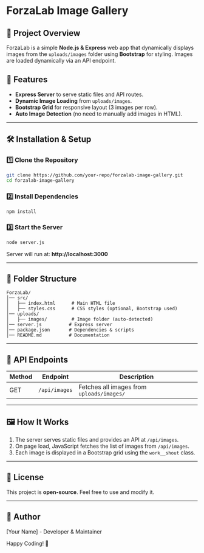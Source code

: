 # ForzaLab Image Gallery

## 📌 Project Overview
ForzaLab is a simple **Node.js & Express** web app that dynamically displays images from the `uploads/images` folder using **Bootstrap** for styling. Images are loaded dynamically via an API endpoint.

## 🚀 Features
- **Express Server** to serve static files and API routes.
- **Dynamic Image Loading** from `uploads/images`.
- **Bootstrap Grid** for responsive layout (3 images per row).
- **Auto Image Detection** (no need to manually add images in HTML).

---

## 🛠 Installation & Setup

### 1️⃣ Clone the Repository
```sh
git clone https://github.com/your-repo/forzalab-image-gallery.git
cd forzalab-image-gallery
```

### 2️⃣ Install Dependencies
```sh
npm install
```

### 3️⃣ Start the Server
```sh
node server.js
```

Server will run at: **http://localhost:3000**

---

## 📁 Folder Structure
```
ForzaLab/
│── src/
│   ├── index.html      # Main HTML file
│   ├── styles.css      # CSS styles (optional, Bootstrap used)
│── uploads/
│   ├── images/         # Image folder (auto-detected)
│── server.js          # Express server
│── package.json       # Dependencies & scripts
│── README.md          # Documentation
```

---

## 📌 API Endpoints
| Method | Endpoint       | Description |
|--------|---------------|-------------|
| GET    | `/api/images` | Fetches all images from `uploads/images/` |

---

## 🖼 How It Works
1. The server serves static files and provides an API at `/api/images`.
2. On page load, JavaScript fetches the list of images from `/api/images`.
3. Each image is displayed in a Bootstrap grid using the `work__shout` class.

---

## 📜 License
This project is **open-source**. Feel free to use and modify it.

---

## 🎯 Author
[Your Name] - Developer & Maintainer

Happy Coding! 🚀

